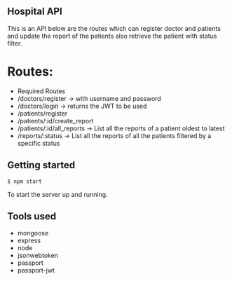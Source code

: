 ## Hospital API

This is an API below are the routes which can register doctor and patients and update the report of the patients also retrieve the patient with status filter.

# Routes:
- Required Routes
- /doctors/register → with username and password
- /doctors/login → returns the JWT to be used
- /patients/register
- /patients/:id/create_report
- /patients/:id/all_reports → List all the reports of a patient oldest to latest
- /reports/:status → List all the reports of all the patients filtered by a specific status

## Getting started

```
$ npm start
```

To start the server up and running.

## Tools used
  * mongoose
  * express
  * node
  * jsonwebtoken
  * passport
  * passport-jwt
